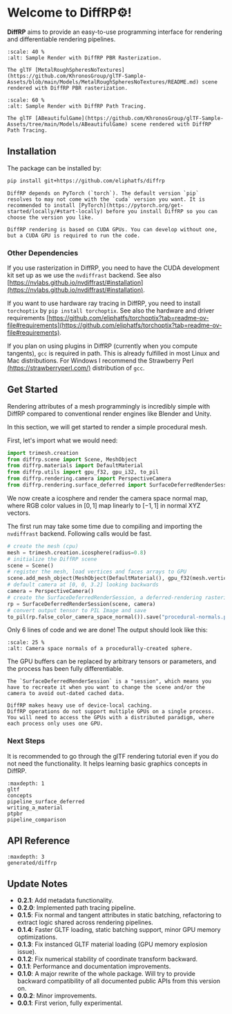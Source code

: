 # Welcome to DiffRP⚙️!

**DiffRP** aims to provide an easy-to-use programming interface for rendering and differentiable rendering pipelines.

```{figure} assets/spheres-nvdraa-4xssaa.jpg
:scale: 40 %
:alt: Sample Render with DiffRP PBR Rasterization.

The glTF [MetalRoughSpheresNoTextures](https://github.com/KhronosGroup/glTF-Sample-Assets/blob/main/Models/MetalRoughSpheresNoTextures/README.md) scene rendered with DiffRP PBR rasterization.
```

&NewLine;

```{figure} assets/game-1024spp-denoised.jpg
:scale: 60 %
:alt: Sample Render with DiffRP Path Tracing.

The glTF [ABeautifulGame](https://github.com/KhronosGroup/glTF-Sample-Assets/tree/main/Models/ABeautifulGame) scene rendered with DiffRP Path Tracing.
```

## Installation

The package can be installed by:

```bash
pip install git+https://github.com/eliphatfs/diffrp
```

```{note}
DiffRP depends on PyTorch (`torch`). The default version `pip` resolves to may not come with the `cuda` version you want. It is recommended to install [PyTorch](https://pytorch.org/get-started/locally/#start-locally) before you install DiffRP so you can choose the version you like.
```

```{note}
DiffRP rendering is based on CUDA GPUs. You can develop without one, but a CUDA GPU is required to run the code.
```

### Other Dependencies

If you use rasterization in DiffRP, you need to have the CUDA development kit set up as we use the `nvdiffrast` backend. See also [https://nvlabs.github.io/nvdiffrast/#installation](https://nvlabs.github.io/nvdiffrast/#installation).

If you want to use hardware ray tracing in DiffRP, you need to install `torchoptix` by `pip install torchoptix`. See also the hardware and driver requirements [https://github.com/eliphatfs/torchoptix?tab=readme-ov-file#requirements](https://github.com/eliphatfs/torchoptix?tab=readme-ov-file#requirements).

If you plan on using plugins in DiffRP (currently when you compute tangents), `gcc` is required in path. This is already fulfilled in most Linux and Mac distributions. For Windows I recommend the Strawberry Perl [(https://strawberryperl.com/)](https://strawberryperl.com/) distribution of `gcc`.

## Get Started

Rendering attributes of a mesh programmingly is incredibly simple with DiffRP compared to conventional render engines like Blender and Unity.

In this section, we will get started to render a simple procedural mesh.

First, let's import what we would need:

```python
import trimesh.creation
from diffrp.scene import Scene, MeshObject
from diffrp.materials import DefaultMaterial
from diffrp.utils import gpu_f32, gpu_i32, to_pil
from diffrp.rendering.camera import PerspectiveCamera
from diffrp.rendering.surface_deferred import SurfaceDeferredRenderSession
```

We now create a icosphere and render the camera space normal map, where RGB color values in $[0, 1]$ map linearly to $[-1, 1]$ in normal XYZ vectors.

The first run may take some time due to compiling and importing the `nvdiffrast` backend. Following calls would be fast.

```python
# create the mesh (cpu)
mesh = trimesh.creation.icosphere(radius=0.8)
# initialize the DiffRP scene
scene = Scene()
# register the mesh, load vertices and faces arrays to GPU
scene.add_mesh_object(MeshObject(DefaultMaterial(), gpu_f32(mesh.vertices), gpu_i32(mesh.faces)))
# default camera at [0, 0, 3.2] looking backwards
camera = PerspectiveCamera()
# create the SurfaceDeferredRenderSession, a deferred-rendering rasterization pipeline session
rp = SurfaceDeferredRenderSession(scene, camera)
# convert output tensor to PIL Image and save
to_pil(rp.false_color_camera_space_normal()).save("procedural-normals.png")
```

Only 6 lines of code and we are done! The output should look like this:

```{figure} assets/procedural-normals.png
:scale: 25 %
:alt: Camera space normals of a procedurally-created sphere.
```

The GPU buffers can be replaced by arbitrary tensors or parameters, and the process has been fully differentiable.

```{important}
The `SurfaceDeferredRenderSession` is a "session", which means you have to recreate it when you want to change the scene and/or the camera to avoid out-dated cached data.
```

```{note}
DiffRP makes heavy use of device-local caching.
DiffRP operations do not support multiple GPUs on a single process.
You will need to access the GPUs with a distributed paradigm, where each process only uses one GPU.
```

### Next Steps

It is recommended to go through the glTF rendering tutorial even if you do not need the functionality. It helps learning basic graphics concepts in DiffRP.

```{toctree}
:maxdepth: 1
gltf
concepts
pipeline_surface_deferred
writing_a_material
ptpbr
pipeline_comparison
```

## API Reference

```{toctree}
:maxdepth: 3
generated/diffrp
```

## Update Notes

+ **0.2.1**: Add metadata functionality.
+ **0.2.0**: Implemented path tracing pipeline.
+ **0.1.5**: Fix normal and tangent attributes in static batching, refactoring to extract logic shared across rendering pipelines.
+ **0.1.4**: Faster GLTF loading, static batching support, minor GPU memory optimizations.
+ **0.1.3**: Fix instanced GLTF material loading (GPU memory explosion issue).
+ **0.1.2**: Fix numerical stability of coordinate transform backward.
+ **0.1.1**: Performance and documentation improvements.
+ **0.1.0**: A major rewrite of the whole package. Will try to provide backward compatibility of all documented public APIs from this version on.
+ **0.0.2**: Minor improvements.
+ **0.0.1**: First verion, fully experimental.
